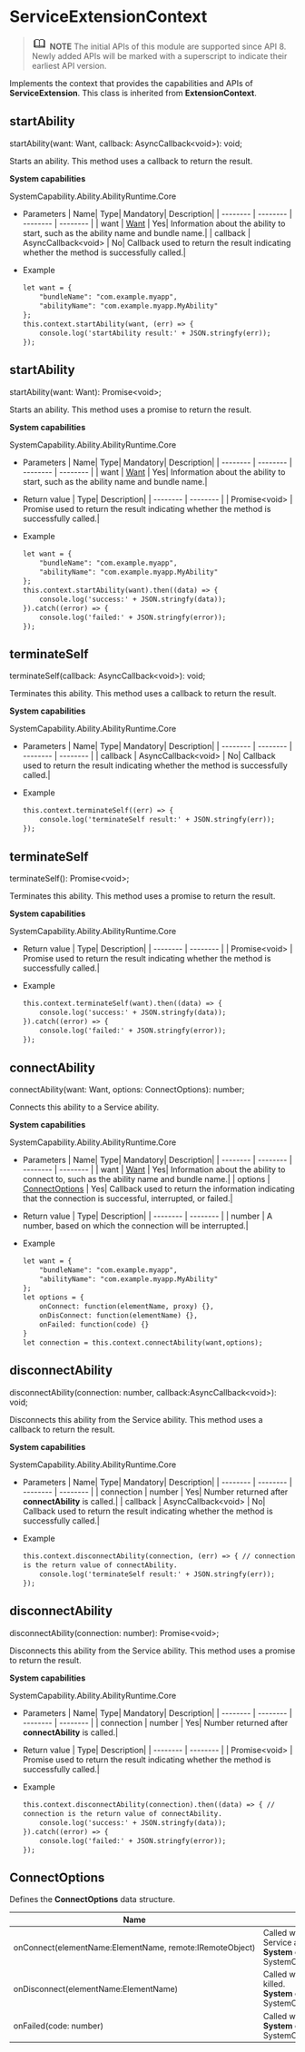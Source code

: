 # ServiceExtensionContext

> ![icon-note.gif](public_sys-resources/icon-note.gif) **NOTE**
> The initial APIs of this module are supported since API 8. Newly added APIs will be marked with a superscript to indicate their earliest API version.


Implements the context that provides the capabilities and APIs of **ServiceExtension**. This class is inherited from **ExtensionContext**.


## startAbility


startAbility(want: Want, callback: AsyncCallback&lt;void&gt;): void;


Starts an ability. This method uses a callback to return the result.


**System capabilities**

SystemCapability.Ability.AbilityRuntime.Core

- Parameters
  | Name| Type| Mandatory| Description| 
  | -------- | -------- | -------- | -------- |
  | want | [Want](js-apis-featureAbility.md#Want) | Yes| Information about the ability to start, such as the ability name and bundle name.| 
  | callback | AsyncCallback&lt;void&gt; | No| Callback used to return the result indicating whether the method is successfully called.| 

- Example
  ```
  let want = {
      "bundleName": "com.example.myapp",
      "abilityName": "com.example.myapp.MyAbility"
  };
  this.context.startAbility(want, (err) => {
      console.log('startAbility result:' + JSON.stringfy(err));
  });
  ```


## startAbility

startAbility(want: Want): Promise&lt;void&gt;;

Starts an ability. This method uses a promise to return the result.

**System capabilities**

SystemCapability.Ability.AbilityRuntime.Core

- Parameters
  | Name| Type| Mandatory| Description| 
  | -------- | -------- | -------- | -------- |
  | want | [Want](js-apis-featureAbility.md#Want) | Yes| Information about the ability to start, such as the ability name and bundle name.| 

- Return value
  | Type| Description| 
  | -------- | -------- |
  | Promise&lt;void&gt; | Promise used to return the result indicating whether the method is successfully called.| 

- Example
  ```
  let want = {
      "bundleName": "com.example.myapp",
      "abilityName": "com.example.myapp.MyAbility"
  };
  this.context.startAbility(want).then((data) => {
      console.log('success:' + JSON.stringfy(data));
  }).catch((error) => {
      console.log('failed:' + JSON.stringfy(error));
  });
  ```


## terminateSelf

terminateSelf(callback: AsyncCallback&lt;void&gt;): void;

Terminates this ability. This method uses a callback to return the result.

**System capabilities**

SystemCapability.Ability.AbilityRuntime.Core

- Parameters
  | Name| Type| Mandatory| Description| 
  | -------- | -------- | -------- | -------- |
  | callback | AsyncCallback&lt;void&gt; | No| Callback used to return the result indicating whether the method is successfully called.| 

- Example
  ```
  this.context.terminateSelf((err) => {
      console.log('terminateSelf result:' + JSON.stringfy(err));
  });
  ```


## terminateSelf

terminateSelf(): Promise&lt;void&gt;;

Terminates this ability. This method uses a promise to return the result.

**System capabilities**

SystemCapability.Ability.AbilityRuntime.Core

- Return value
  | Type| Description| 
  | -------- | -------- |
  | Promise&lt;void&gt; | Promise used to return the result indicating whether the method is successfully called.| 

- Example
  ```
  this.context.terminateSelf(want).then((data) => {
      console.log('success:' + JSON.stringfy(data));
  }).catch((error) => {
      console.log('failed:' + JSON.stringfy(error));
  });
  ```


## connectAbility

connectAbility(want: Want, options: ConnectOptions): number;

Connects this ability to a Service ability.

**System capabilities**

SystemCapability.Ability.AbilityRuntime.Core

- Parameters
  | Name| Type| Mandatory| Description| 
  | -------- | -------- | -------- | -------- |
  | want | [Want](js-apis-featureAbility.md#Want) | Yes| Information about the ability to connect to, such as the ability name and bundle name.| 
  | options | [ConnectOptions](#connectoptions) | Yes| Callback used to return the information indicating that the connection is successful, interrupted, or failed.| 

- Return value
  | Type| Description| 
  | -------- | -------- |
  | number | A number, based on which the connection will be interrupted.| 

- Example
  ```
  let want = {
      "bundleName": "com.example.myapp",
      "abilityName": "com.example.myapp.MyAbility"
  };
  let options = {
      onConnect: function(elementName, proxy) {},
      onDisConnect: function(elementName) {},
      onFailed: function(code) {}
  }
  let connection = this.context.connectAbility(want,options);
  ```


## disconnectAbility

disconnectAbility(connection: number, callback:AsyncCallback&lt;void&gt;): void;

Disconnects this ability from the Service ability. This method uses a callback to return the result.

**System capabilities**

SystemCapability.Ability.AbilityRuntime.Core

- Parameters
  | Name| Type| Mandatory| Description| 
  | -------- | -------- | -------- | -------- |
  | connection | number | Yes| Number returned after **connectAbility** is called.| 
  | callback | AsyncCallback&lt;void&gt; | No| Callback used to return the result indicating whether the method is successfully called.| 

- Example
  ```
  this.context.disconnectAbility(connection, (err) => { // connection is the return value of connectAbility.
      console.log('terminateSelf result:' + JSON.stringfy(err));
  });
  ```


## disconnectAbility

disconnectAbility(connection: number): Promise&lt;void&gt;;

Disconnects this ability from the Service ability. This method uses a promise to return the result.

**System capabilities**

SystemCapability.Ability.AbilityRuntime.Core

- Parameters
  | Name| Type| Mandatory| Description| 
  | -------- | -------- | -------- | -------- |
  | connection | number | Yes| Number returned after **connectAbility** is called.| 

- Return value
  | Type| Description| 
  | -------- | -------- |
  | Promise&lt;void&gt; | Promise used to return the result indicating whether the method is successfully called.| 
 
- Example
  ```
  this.context.disconnectAbility(connection).then((data) => { // connection is the return value of connectAbility.
      console.log('success:' + JSON.stringfy(data));
  }).catch((error) => {
      console.log('failed:' + JSON.stringfy(error));
  });
  ```


## ConnectOptions

Defines the **ConnectOptions** data structure.

| Name| Description| 
| -------- | -------- |
| onConnect(elementName:ElementName,&nbsp;remote:IRemoteObject) | Called when this ability is connected to a Service ability.<br><b>System capabilities: </b>SystemCapability.Ability.AbilityRuntime.Core| 
| onDisconnect(elementName:ElementName) | Called when the peer service is abnormal or killed.<br><b>System capabilities: </b>SystemCapability.Ability.AbilityRuntime.Core| 
| onFailed(code:&nbsp;number) | Called when the connection fails.<br><b>System capabilities: </b>SystemCapability.Ability.AbilityRuntime.Core| 
